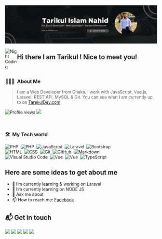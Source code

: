 ![Tarikul Islam Nahid Banner](https://github.com/tarikulIslamNahid/tarikulIslamNahid/blob/main/tarikulIslamNahid.png)

<img alt="Night Coding" src="https://c.tenor.com/z2xJqhCpneIAAAAM/wave-hand.gif" width='40' align="left"/>  <h2>  Hi there   I am Tarikul ! Nice to meet you!</h2>

&nbsp;

### 👨🏻‍💻 &nbsp;About Me

> I am a Web Developer from Dhaka. I work with JavaScript, Vue.js, Laravel, REST API, MySQL & Git. You can see what I am currently up to on [TarekulDev.com](https://tarekuldev.com).
&nbsp;


![Profile views](https://gpvc.arturio.dev/tarikulIslamNahid)  <img src="https://img.shields.io/github/followers/tarikulIslamNahid?label=Follow" style=" float:left, margin-right:10px" />

&nbsp;

### 🛠 &nbsp;My Tech world


![PHP](https://img.shields.io/badge/-PHP-05122A?style=flat&logo=php)&nbsp;
![PHP](https://img.shields.io/badge/-Mysql-05122A?style=flat&logo=mysql)&nbsp;
![JavaScript](https://img.shields.io/badge/-JavaScript-05122A?style=flat&logo=javascript)&nbsp;
![Laravel](https://img.shields.io/badge/-Laravel-05122A?style=flat&logo=laravel)&nbsp;
![Bootstrap](https://img.shields.io/badge/-Bootstrap-05122A?style=flat&logo=bootstrap&logoColor=563D7C)\
![HTML](https://img.shields.io/badge/-HTML-05122A?style=flat&logo=HTML5)&nbsp;
![CSS](https://img.shields.io/badge/-CSS-05122A?style=flat&logo=CSS3&logoColor=1572B6)&nbsp;
![Git](https://img.shields.io/badge/-Git-05122A?style=flat&logo=git)&nbsp;
![GitHub](https://img.shields.io/badge/-GitHub-05122A?style=flat&logo=github)&nbsp;
![Markdown](https://img.shields.io/badge/-Markdown-05122A?style=flat&logo=markdown)\
![Visual Studio Code](https://img.shields.io/badge/-Visual%20Studio%20Code-05122A?style=flat&logo=visual-studio-code&logoColor=007ACC)&nbsp;
![Vue](https://img.shields.io/badge/-Vue.Js-05122A?style=flat&logo=vue.js)&nbsp;
![Vue](https://img.shields.io/badge/-Nuxt.Js-05122A?style=flat&logo=nuxt.js)&nbsp;
![TypeScript](https://img.shields.io/badge/-Tailwind-05122A?style=flat&logo=tailwindcss)&nbsp;

## Here are some ideas to get about me
- 🔭 I’m currently learning & working on Laravel
- 🌱 I’m currently learning on NODE JS 
- 💬 Ask me about 
- 📫 How to reach me: [Facebook](https://facebook.com/md.tarekul.313)

## 📬 Get in touch
<p align="left">
<a href="https://www.tarekuldev.com"><img src="https://img.shields.io/badge/-tarekuldev.com-3423A6?style=flat&logo=Google-Chrome&logoColor=white"/></a>
<a href="https://www.linkedin.com/in/muniraakter/"><img src="https://img.shields.io/badge/-Tarikul%20Islam%20Nahid-0077B5?style=flat&logo=Linkedin&logoColor=white"/></a>
<a href="mailto:tarikulislamnahid15@gmail.com"><img src="https://img.shields.io/badge/-tarikulislamnahid15@gmail.com-D14836?style=flat&logo=Gmail&logoColor=white"/></a>
<a href="https://www.facebook.com/md.tarekul.313"><img src="https://img.shields.io/badge/-@TarikulIslamNahid-4267B2?style=flat&logo=Facebook&logoColor=white"/></a>
<a href="https://www.instagram.com/tarikulislamnahid/"><img src="https://img.shields.io/badge/-@TarikulIslam-8a3ab9?style=flat&logo=Instagram&logoColor=white"/></a>
</p>
